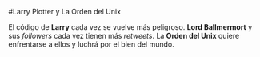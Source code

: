 #Larry Plotter y La Orden del Unix

El código de **Larry** cada vez se vuelve más peligroso.
**Lord Ballmermort** y sus *followers* cada vez tienen más *retweets*.
La **Orden del Unix** quiere enfrentarse a ellos y luchrá por el bien del mundo.
